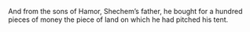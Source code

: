 And from the sons of Hamor, Shechem’s father, he bought for a hundred pieces of money the piece of land on which he had pitched his tent.
